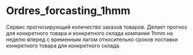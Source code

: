 # Ordres_forcasting_1hmm
Сервис прогнозирующий количество заказов товаров. Делает прогноз для конкретного товара и конкретного склада компании 1hmm  на неделю вперед с временным лагом относительно сроков поставки конкретного товара для конкретного склада.
